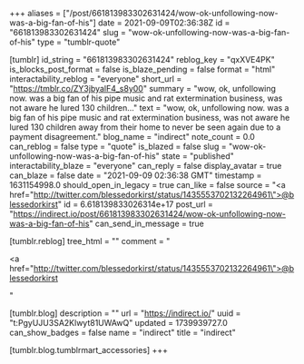 +++
aliases = ["/post/661813983302631424/wow-ok-unfollowing-now-was-a-big-fan-of-his"]
date = 2021-09-09T02:36:38Z
id = "661813983302631424"
slug = "wow-ok-unfollowing-now-was-a-big-fan-of-his"
type = "tumblr-quote"

[tumblr]
id_string = "661813983302631424"
reblog_key = "qxXVE4PK"
is_blocks_post_format = false
is_blaze_pending = false
format = "html"
interactability_reblog = "everyone"
short_url = "https://tmblr.co/ZY3jbyalF4_s8y00"
summary = "wow, ok, unfollowing now. was a big fan of his pipe music and rat extermination business, was not aware he lured 130 children..."
text = "wow, ok, unfollowing now. was a big fan of his pipe music and rat extermination business, was not aware he lured 130 children away from their home to never be seen again due to a payment disagreement."
blog_name = "indirect"
note_count = 0.0
can_reblog = false
type = "quote"
is_blazed = false
slug = "wow-ok-unfollowing-now-was-a-big-fan-of-his"
state = "published"
interactability_blaze = "everyone"
can_reply = false
display_avatar = true
can_blaze = false
date = "2021-09-09 02:36:38 GMT"
timestamp = 1631154998.0
should_open_in_legacy = true
can_like = false
source = "<a href=\"http://twitter.com/blessedorkirst/status/1435553702132264961\">@blessedorkirst</a>"
id = 6.618139833026314e+17
post_url = "https://indirect.io/post/661813983302631424/wow-ok-unfollowing-now-was-a-big-fan-of-his"
can_send_in_message = true

[tumblr.reblog]
tree_html = ""
comment = "<p><a href=\"http://twitter.com/blessedorkirst/status/1435553702132264961\">@blessedorkirst</a></p>"

[tumblr.blog]
description = ""
url = "https://indirect.io/"
uuid = "t:PgyUJU3SA2Klwyt81UWAwQ"
updated = 1739939727.0
can_show_badges = false
name = "indirect"
title = "indirect"

[tumblr.blog.tumblrmart_accessories]
+++
